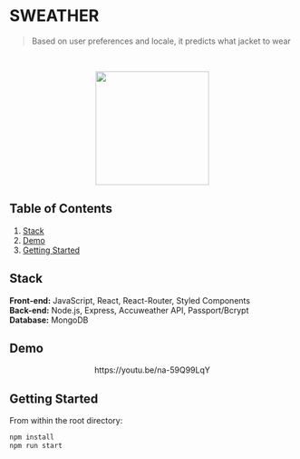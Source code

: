 # SWEATHER
> Based on user preferences and locale, it predicts what jacket to wear
<br />
<p align='center'>
    <img src="https://i.imgur.com/9uQz7kg.png" align="center" height="200px"/>
</p> 

## Table of Contents

1. [Stack](#stack)
2. [Demo](#demo)
3. [Getting Started](#getting-started)

## Stack

<b>Front-end:</b> JavaScript, React, React-Router, Styled Components
<br />
<b>Back-end:</b> Node.js, Express, Accuweather API, Passport/Bcrypt
<br />
<b>Database:</b> MongoDB

## Demo
<p align='center'>
    https://youtu.be/na-59Q99LqY
</p> 

## Getting Started

From within the root directory:

```sh
npm install 
npm run start
```
